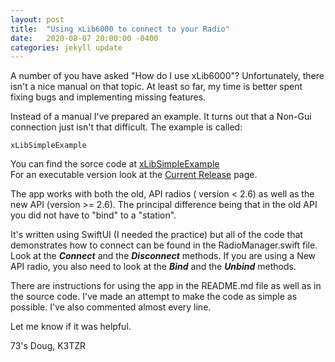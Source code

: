 ```yaml
---
layout: post
title:  "Using xLib6000 to connect to your Radio"
date:   2020-08-07 20:00:00 -0400
categories: jekyll update
---
```

A number of you have asked "How do I use xLib6000"? Unfortunately, there isn't a nice manual on that topic. At least so far, my time is better spent fixing bugs and implementing missing features.

Instead of a manual I've prepared an example. It turns out that a Non-Gui connection just isn't that difficult. The example is called:

    xLibSimpleExample

You can find the sorce code at [xLibSimpleExample](https://github.com/K3TZR/xLibSimpleExample)  
For an executable version look at the [Current Release](https://github.com/K3TZR/xLibSimpleExample/releases/tag/v1.0.1) page.

The app works with both the old, API radios ( version < 2.6) as well as the new API (version >= 2.6). The principal difference being that in the old API you did not have to "bind" to a "station".

It's written using SwiftUI (I needed the practice) but all of the code that demonstrates how to connect can be found in the RadioManager.swift file. Look at the ***Connect*** and the ***Disconnect*** methods. If you are using a New API radio, you also need to look at the ***Bind*** and the ***Unbind*** methods.

There are instructions for using the app in the README.md file as well as in the source code. I've made an attempt to make the code as simple as possible. I've also commented almost every line.

Let me know if it was helpful.

73's Doug, K3TZR
